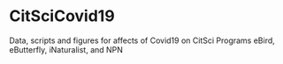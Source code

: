 # CitSciCovid19
Data, scripts and figures for affects of Covid19 on CitSci Programs eBird, eButterfly, iNaturalist, and NPN
